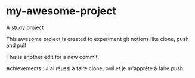 # my-awesome-project
A study project

This awesome project is created to experiment git notions like clone, push and pull

This is another edit for a new commit.

Achievements : 
J'ai réussi à faire clone, pull et je m'apprête à faire push
